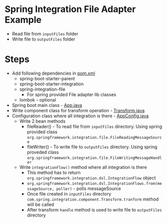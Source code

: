 # Spring Integration File Adapter Example
* Read file from `inputFiles` folder
* Write file to `outputFiles` folder

# Steps
* Add following dependencies in [pom.xml](pom.xml)
    * spring-boot-starter-parent
    * spring-boot-starter-integration
    * spring-integration-file
      * For spring provided File adapter lib classes
    * lombok - optional
* Spring boot main class - [App.java](src/main/java/com/spring/integration/App.java)
* Write component class for transform operation - [Transform.java](src/main/java/com/spring/integration/component/Transform.java)
* Configuration class where all integration is there - [AppConfig.java](src/main/java/com/spring/integration/config/AppConfig.java)
    * Write 2 bean methods
        * fileReader() - To read file from `inputFiles` directory. Using spring provided class `org.springframework.integration.file.FileReadingMessageSource`
        * fileWriter() - To write file to `outputFiles` directory. Using spring proveded class `org.springframework.integration.file.FileWritingMessageHandler`
    * Write `integrationFlow()` method where all integration is there
        * This method has to return `org.springframework.integration.dsl.IntegrationFlow` object
        * `org.springframework.integration.dsl.IntegrationFlows.from(messageSource, poller)` - polls messageSource
        * Once file created in `inputFiles` directory `com.spring.integration.component.Transform.tranform` method will be called
        * After transform `handle` method is used to write file to `outputFiles` directory
